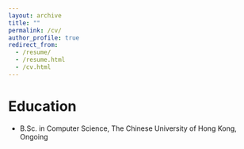 ```yaml
---
layout: archive
title: ""
permalink: /cv/
author_profile: true
redirect_from:
  - /resume/
  - /resume.html
  - /cv.html
---
```


Education
======
* B.Sc. in Computer Science, The Chinese University of Hong Kong, Ongoing
